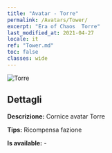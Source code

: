 ```yaml
---
title: "Avatar - Torre"
permalink: /Avatars/Tower/
excerpt: "Era of Chaos  Torre"
last_modified_at: 2021-04-27
locale: it
ref: "Tower.md"
toc: false
classes: wide
---
```

 ![Torre](/images/a/avatarFrame_5.png)

## Dettagli

 **Descrizione:** Cornice avatar Torre 

 **Tips:** Ricompensa fazione 

 **Is available:**  - 

